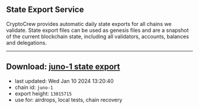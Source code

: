 ## State Export Service
CryptoCrew provides automatic daily state exports for all chains we validate. State export files can be used as genesis files and are a snapshot of the current blockchain state, including all validators, accounts, balances and delegations.

---
**Download: [juno-1 state export](https://dl.ccvalidators.com/SERVICE/juno/juno-1_export_13015715.json)**
---

- last updated: Wed Jan 10 2024 13:20:40
- chain id: `juno-1`
- export height: `13015715`
- use for: airdrops, local tests, chain recovery
